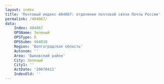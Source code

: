 ```yaml
---
layout: index
title: 'Почтовый индекс 404067: отделение почтовой связи Почты России'
permalink: /404067/
data:
    Index: 404067
    OPSName: Зеленый
    OPSType: О
    OPSSubm: 404030
    Region: 'Волгоградская область'
    Autonom: ''
    Area: 'Быковский район'
    City: Зеленый
    City1: ''
    ActDate: '20070411'
    IndexOld: ''
---
```


